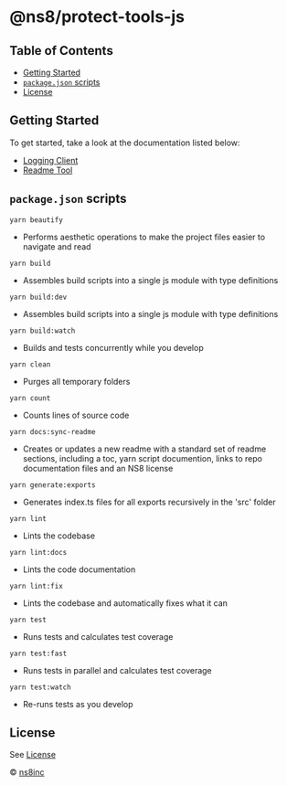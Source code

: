 # @ns8/protect-tools-js


## Table of Contents
  + [Getting Started](#getting-started)
  + [`package.json` scripts](#packagejson-scripts)
  + [License](#license)

## Getting Started
To get started, take a look at the documentation listed below:


- [Logging Client](public/en/platform/protect-tools-js/logger.md)
- [Readme Tool](public/en/platform/protect-tools-js/readme.md)

## `package.json` scripts
`yarn beautify`
- Performs aesthetic operations to make the project files easier to navigate and read

`yarn build`
- Assembles build scripts into a single js module with type definitions

`yarn build:dev`
- Assembles build scripts into a single js module with type definitions

`yarn build:watch`
- Builds and tests concurrently while you develop

`yarn clean`
- Purges all temporary folders

`yarn count`
- Counts lines of source code

`yarn docs:sync-readme`
- Creates or updates a new readme with a standard set of readme sections, including a toc, yarn script documention, links to repo documentation files and an NS8 license

`yarn generate:exports`
- Generates index.ts files for all exports recursively in the 'src' folder

`yarn lint`
- Lints the codebase

`yarn lint:docs`
- Lints the code documentation

`yarn lint:fix`
- Lints the codebase and automatically fixes what it can

`yarn test`
- Runs tests and calculates test coverage

`yarn test:fast`
- Runs tests in parallel and calculates test coverage

`yarn test:watch`
- Re-runs tests as you develop

## License
See [License](./LICENSE)

© [ns8inc](https://ns8.com)
